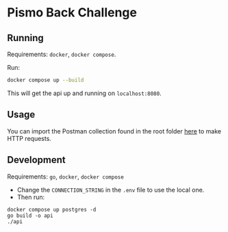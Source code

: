 # Pismo Back Challenge

## Running
Requirements: `docker`, `docker compose`.

Run: 
```sh
docker compose up --build
```

This will get the api up and running on `localhost:8080`.

## Usage
You can import the Postman collection found in the root folder [here](/pismo-challenge.postman_collection.json) to make HTTP requests.

## Development
Requirements: `go`, `docker`, `docker compose`

- Change the `CONNECTION_STRING` in the `.env` file to use the local one.
- Then run:
```
docker compose up postgres -d
go build -o api
./api
```
